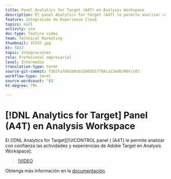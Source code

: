 ```yaml
---
title: Panel Analytics for Target (A4T) en Analysis Workspace
description: El panel Analytics for Target (A4T) le permite analizar con confianza las actividades y experiencias de Adobe Target en Analysis Workspace.
feature: Integración de Experience Cloud
topics: null
activity: use
doc-type: feature video
team: Technical Marketing
thumbnail: 37247.jpg
kt: 5837
topic: Integraciones
role: Profesional empresarial
level: Intermedio
translation-type: tm+mt
source-git-commit: f3b3fa7d91b0cb21005b57768ca23ed6700fcc03
workflow-type: tm+mt
source-wordcount: '81'
ht-degree: 79%

---
```



# [!DNL Analytics for Target] Panel (A4T) en Analysis Workspace

El [!DNL Analytics for Target][!UICONTROL panel  ( (A4T) le permite analizar con confianza las actividades y experiencias de Adobe Target en Analysis Workspace].

>[!VIDEO](https://video.tv.adobe.com/v/37247/?quality=12&learn=on)

Obtenga más información en la [documentación](https://docs.adobe.com/content/help/es-ES/analytics/analyze/analysis-workspace/panels/a4t-panel.html).
